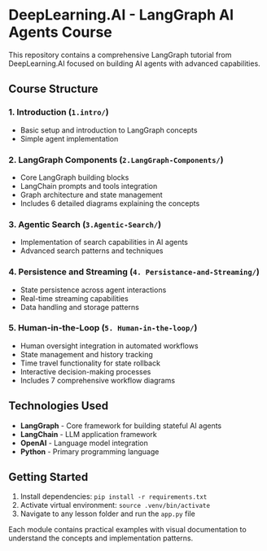 # DeepLearning.AI - LangGraph AI Agents Course

This repository contains a comprehensive LangGraph tutorial from DeepLearning.AI focused on building AI agents with advanced capabilities.

## Course Structure

### 1. Introduction (`1.intro/`)
- Basic setup and introduction to LangGraph concepts
- Simple agent implementation

### 2. LangGraph Components (`2.LangGraph-Components/`)
- Core LangGraph building blocks
- LangChain prompts and tools integration
- Graph architecture and state management
- Includes 6 detailed diagrams explaining the concepts

### 3. Agentic Search (`3.Agentic-Search/`)
- Implementation of search capabilities in AI agents
- Advanced search patterns and techniques

### 4. Persistence and Streaming (`4. Persistance-and-Streaming/`)
- State persistence across agent interactions
- Real-time streaming capabilities
- Data handling and storage patterns

### 5. Human-in-the-Loop (`5. Human-in-the-loop/`)
- Human oversight integration in automated workflows
- State management and history tracking
- Time travel functionality for state rollback
- Interactive decision-making processes
- Includes 7 comprehensive workflow diagrams

## Technologies Used

- **LangGraph** - Core framework for building stateful AI agents
- **LangChain** - LLM application framework
- **OpenAI** - Language model integration
- **Python** - Primary programming language

## Getting Started

1. Install dependencies: `pip install -r requirements.txt`
2. Activate virtual environment: `source .venv/bin/activate`
3. Navigate to any lesson folder and run the `app.py` file

Each module contains practical examples with visual documentation to understand the concepts and implementation patterns. 